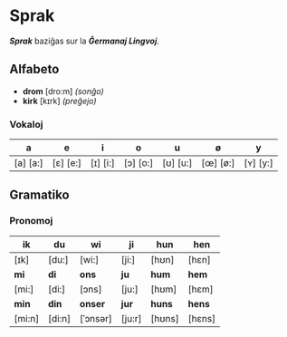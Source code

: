 # Sprak

***Sprak*** baziĝas sur la ***Ĝermanaj Lingvoj***.

## Alfabeto

* **drom** [dro:m] *(sonĝo)*
* **kirk** [kɪrk] *(preĝejo)*

### Vokaloj

|**a**|**e**|**i**|**o**|**u**|**ø**|**y**|
|-|-|-|-|-|-|-|
|[a] [a:]|[ɛ] [e:]|[ɪ] [i:]|[ɔ] [o:]|[ʊ] [u:]|[œ] [ø:]|[ʏ] [y:]|

## Gramatiko

### Pronomoj

|**ik**|**du**|**wi**|**ji**|**hun**|**hen**|
|-|-|-|-|-|-|
|[ɪk]|[du:]|[wi:]|[ji:]|[hʊn]|[hɛn]
|**mi**|**di**|**ons**|**ju**|**hum**|**hem**|
|[mi:]|[di:]|[ɔns]|[ju:]|[hʊm]|[hɛm]|
|**min**|**din**|**onser**|**jur**|**huns**|**hens**|
|[mi:n]|[di:n]|[ˈɔnsər]|[ju:r]|[hʊns]|[hɛns]|

